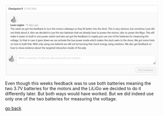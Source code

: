 ![feedbackWeek12](images/feedbackWeek12.png "feedbackWeek12")

Even though this weeks feedback was to use both batteries meaning the two 3.7V batteries for the motors and the LiLiGo we decided to do it differently later. But both ways would have worked. But we did indeed use only one of the two batteries for measuring the voltage.

[go back](/doc/PersonalDevelopmentPlan.md)
